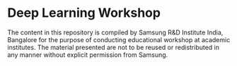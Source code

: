 # Deep Learning Workshop
The content in this repository is compiled by Samsung R&D Institute India, Bangalore for the purpose of conducting educational workshop at academic institutes. The material presented are not to be reused or redistributed in any manner without explicit permission from Samsung.
